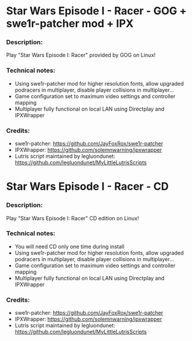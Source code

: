 # Star Wars Episode I - Racer - GOG + swe1r-patcher mod + IPX
### Description:
Play "Star Wars Episode I: Racer" provided by GOG on Linux!
### Technical notes:
- Using swe1r-patcher mod for higher resolution fonts, allow upgraded podracers in multiplayer, disable player collisions in multiplayer...
- Game configuration set to maximum video settings and controller mapping
- Multiplayer fully functional on local LAN using Directplay and IPXWrapper
### Credits:
- swe1r-patcher: https://github.com/JayFoxRox/swe1r-patcher
- IPXWrapper: https://github.com/solemnwarning/ipxwrapper
- Lutris script maintained by legluondunet: https://github.com/legluondunet/MyLittleLutrisScripts


# Star Wars Episode I - Racer - CD
### Description:
Play "Star Wars Episode I: Racer" CD edition on Linux!
### Technical notes:
- You will need CD only one time during install
- Using swe1r-patcher mod for higher resolution fonts, allow upgraded podracers in multiplayer, disable player collisions in multiplayer...
- Game configuration set to maximum video settings and controller mapping
- Multiplayer fully functional on local LAN using Directplay and IPXWrapper
### Credits:
- swe1r-patcher: https://github.com/JayFoxRox/swe1r-patcher
- IPXWrapper: https://github.com/solemnwarning/ipxwrapper
- Lutris script maintained by legluondunet: https://github.com/legluondunet/MyLittleLutrisScripts
